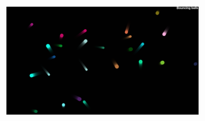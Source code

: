 ![Preview](https://raw.githubusercontent.com/FJrodafo/University/main/Languages/HTML-CSS-JS/Bouncing_balls/Assets/Preview.png)